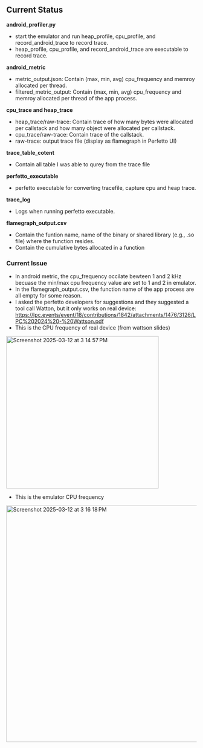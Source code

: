 ## Current Status

**android_profiler.py**
- start the emulator and run heap_profile, cpu_profile, and record_android_trace to record trace.
- heap_profile, cpu_profile, and record_android_trace are executable to record trace.

**android_metric**
- metric_output.json: Contain (max, min, avg) cpu_frequency and memroy allocated per thread.
- filtered_metric_output: Contain (max, min, avg) cpu_frequency and memroy allocated per thread of the app process.

**cpu_trace and heap_trace**
- heap_trace/raw-trace: Contain trace of how many bytes were allocated per callstack and how many object were allocated per callstack.
- cpu_trace/raw-trace: Contain trace of the callstack.
- raw-trace: output trace file (display as flamegraph in Perfetto UI)
  
**trace_table_cotent**
- Contain all table I was able to qurey from the trace file

**perfetto_executable**    
- perfetto executable for converting tracefile, capture cpu and heap trace.

**trace_log**
- Logs when running perfetto executable.

**flamegraph_output.csv**
- Contain the funtion name, name of the binary or shared library (e.g., .so file) where the function resides.
- Contain the cumulative bytes allocated in a function

### Current Issue
- In android metric, the cpu_frequency occilate bewteen 1 and 2 kHz becuase the min/max cpu frequency value are set to 1 and 2 in emulator.
- In the flamegraph_output.csv, the function name of the app process are all empty for some reason.
- I asked the perfetto developers for suggestions and they suggested a tool call Watton, but it only works on real device: https://lpc.events/event/18/contributions/1842/attachments/1476/3126/LPC%202024%20-%20Wattson.pdf
- This is the CPU frequency of real device (from wattson slides)
<img width="403" alt="Screenshot 2025-03-12 at 3 14 57 PM" src="https://github.com/user-attachments/assets/c2aa67e2-5057-4c3f-942a-edba0fc71634" />

-  This is the emulator CPU frequency
<img width="626" alt="Screenshot 2025-03-12 at 3 16 18 PM" src="https://github.com/user-attachments/assets/6d78672f-e42d-4ed7-acaf-fa436530e26c" />
